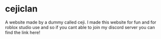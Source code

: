 # cejiclan
A website made by a dummy called ceji. I made this website for fun and for roblox studio use and so if you cant able to join my discord server you can find the link here!
